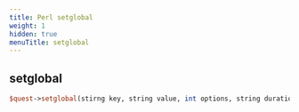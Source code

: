 ```yaml
---
title: Perl setglobal
weight: 1
hidden: true
menuTitle: setglobal
---
```

## setglobal
```perl
$quest->setglobal(stirng key, string value, int options, string duration)
```